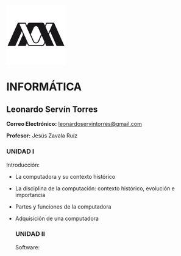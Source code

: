 <img src="Images/UAM Logo PNG.png" alt="UAM I" width="31%"/>

# INFORMÁTICA
## Leonardo Servín Torres
**Correo Electrónico:** leonardoservintorres@gmail.com

**Profesor:** Jesús Zavala Ruíz

### UNIDAD I
Introducción:
- La computadora y su contexto histórico
- La disciplina de la computación: contexto histórico, evolución e importancia
- Partes y funciones de la computadora
- Adquisición de una computadora

  ### UNIDAD II
  Software:
